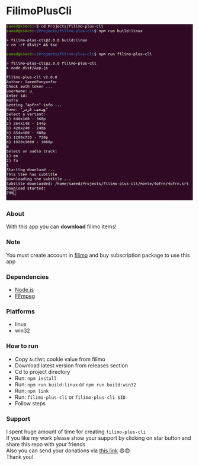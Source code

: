 # FilimoPlusCli

![Image](filimo-plus-cli.png)

### About

With this app you can **download** filimo items!

### Note

You must create account in [filimo](https://www.filimo.com) and buy subscription package to use this app

### Dependencies

+ [Node.js](https://nodejs.org/en)
+ [FFmpeg](https://www.ffmpeg.org)

### Platforms

+ linux
+ win32

### How to run

+ Copy `AuthV1` cookie value from filimo
+ Download latest version from releases section
+ Cd to project directory
+ Run: `npm install`
+ Run: `npm run build:linux` or `npm run build:win32`
+ Run: `npm link`
+ Run: `filimo-plus-cli` or `filimo-plus-cli $ID`
+ Follow steps

### Support

I spent huge amount of time for creating `filimo-plus-cli`<br />
If you like my work please show your support by clicking on star button and share this repo with your friends<br />
Also you can send your donations via [this link](https://zarinp.al/@saeedpooyanfar) 😄😍<br />
Thank you!
